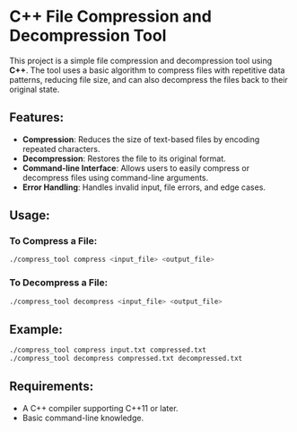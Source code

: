 # C++ File Compression and Decompression Tool

This project is a simple file compression and decompression tool using **C++**. The tool uses a basic algorithm to compress files with repetitive data patterns, reducing file size, and can also decompress the files back to their original state.

## Features:
- **Compression**: Reduces the size of text-based files by encoding repeated characters.
- **Decompression**: Restores the file to its original format.
- **Command-line Interface**: Allows users to easily compress or decompress files using command-line arguments.
- **Error Handling**: Handles invalid input, file errors, and edge cases.

## Usage:

### To Compress a File:
```bash
./compress_tool compress <input_file> <output_file>
```

### To Decompress a File:
```bash
./compress_tool decompress <input_file> <output_file>
```

## Example:
```bash
./compress_tool compress input.txt compressed.txt
./compress_tool decompress compressed.txt decompressed.txt
```

## Requirements:
- A C++ compiler supporting C++11 or later.
- Basic command-line knowledge.

